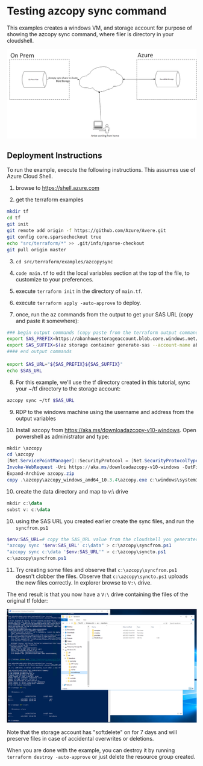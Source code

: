 # Testing azcopy sync command

This examples creates a windows VM, and storage account for purpose of showing the azcopy sync command, where filer is directory in your cloudshell.

![The architecture](../../../../docs/images/terraform/azcopysyncscenario.png)

## Deployment Instructions

To run the example, execute the following instructions.  This assumes use of Azure Cloud Shell.

1. browse to https://shell.azure.com

2. get the terraform examples
```bash
mkdir tf
cd tf
git init
git remote add origin -f https://github.com/Azure/Avere.git
git config core.sparsecheckout true
echo "src/terraform/*" >> .git/info/sparse-checkout
git pull origin master
```

3. `cd src/terraform/examples/azcopysync`

4. `code main.tf` to edit the local variables section at the top of the file, to customize to your preferences.

5. execute `terraform init` in the directory of `main.tf`.

6. execute `terraform apply -auto-approve` to deploy.

7. once, run the az commands from the output to get your SAS URL (copy and paste it somewhere):

```bash
### begin output commands (copy paste from the terraform output commands)
export SAS_PREFIX=https://abanhowestorageaccount.blob.core.windows.net/previz?
export SAS_SUFFIX=$(az storage container generate-sas --account-name abanhowestorageaccount --https-only --permissions acdlrw --start 2020-04-06T00:00:00Z --expiry 2021-01-01T00:00:00Z --name previz --output tsv)
#### end output commands

export SAS_URL="${SAS_PREFIX}${SAS_SUFFIX}"
echo $SAS_URL
```

8. For this example, we'll use the tf directory created in this tutorial, sync your ~/tf directory to the storage account:
```bash
azcopy sync ~/tf $SAS_URL
```

9. RDP to the windows machine using the username and address from the output variables

10. Install azcopy from https://aka.ms/downloadazcopy-v10-windows.  Open powershell as administrator and type:

```powershell
mkdir \azcopy
cd \azcopy
[Net.ServicePointManager]::SecurityProtocol = [Net.SecurityProtocolType]::Tls12
Invoke-WebRequest -Uri https://aka.ms/downloadazcopy-v10-windows -OutFile azcopy.zip
Expand-Archive azcopy.zip
copy .\azcopy\azcopy_windows_amd64_10.3.4\azcopy.exe c:\windows\system32\.
```

10. create the data directory and map to v:\ drive
```powershell
mkdir c:\data
subst v: c:\data
```

10. using the SAS URL you created earlier create the sync files, and run the `syncfrom.ps1`

```powershell
$env:SAS_URL=# copy the SAS_URL value from the cloudshell you generated earlier
"azcopy sync '$env:SAS_URL' c:\data" > c:\azcopy\syncfrom.ps1
"azcopy sync c:\data '$env:SAS_URL'" > c:\azcopy\syncto.ps1
c:\azcopy\syncfrom.ps1
```

11. Try creating some files and observe that `c:\azcopy\syncfrom.ps1` doesn't clobber the files.  Observe that `c:\azcopy\syncto.ps1` uploads the new files correctly.  In explorer browse to `V:\` drive.

The end result is that you now have a `V:\` drive containing the files of the original tf folder:

![shows the vdrive](vdrive.png)

Note that the storage account has "softdelete" on for 7 days and will preserve files in case of accidental overwrites or deletions.

When you are done with the example, you can destroy it by running `terraform destroy -auto-approve` or just delete the resource group created.